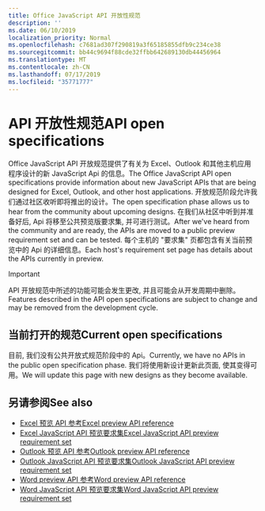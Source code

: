 ```yaml
---
title: Office JavaScript API 开放性规范
description: ''
ms.date: 06/10/2019
localization_priority: Normal
ms.openlocfilehash: c7681ad307f290819a3f65185855dfb9c234ce38
ms.sourcegitcommit: bb44c9694f88cde32ffbb642689130db44456964
ms.translationtype: MT
ms.contentlocale: zh-CN
ms.lasthandoff: 07/17/2019
ms.locfileid: "35771777"
---
```

# <a name="api-open-specifications"></a><span data-ttu-id="e296c-102">API 开放性规范</span><span class="sxs-lookup"><span data-stu-id="e296c-102">API open specifications</span></span>

<span data-ttu-id="e296c-103">Office JavaScript API 开放规范提供了有关为 Excel、Outlook 和其他主机应用程序设计的新 JavaScript Api 的信息。</span><span class="sxs-lookup"><span data-stu-id="e296c-103">The Office JavaScript API open specifications provide information about new JavaScript APIs that are being designed for Excel, Outlook, and other host applications.</span></span> <span data-ttu-id="e296c-104">开放规范阶段允许我们通过社区收听即将推出的设计。</span><span class="sxs-lookup"><span data-stu-id="e296c-104">The open specification phase allows us to hear from the community about upcoming designs.</span></span> <span data-ttu-id="e296c-105">在我们从社区中听到并准备好后, Api 将移至公共预览版要求集, 并可进行测试。</span><span class="sxs-lookup"><span data-stu-id="e296c-105">After we've heard from the community and are ready, the APIs are moved to a public preview requirement set and can be tested.</span></span> <span data-ttu-id="e296c-106">每个主机的 "要求集" 页都包含有关当前预览中的 Api 的详细信息。</span><span class="sxs-lookup"><span data-stu-id="e296c-106">Each host's requirement set page has details about the APIs currently in preview.</span></span>

> [!IMPORTANT]
> <span data-ttu-id="e296c-107">API 开放规范中所述的功能可能会发生更改, 并且可能会从开发周期中删除。</span><span class="sxs-lookup"><span data-stu-id="e296c-107">Features described in the API open specifications are subject to change and may be removed from the development cycle.</span></span>

## <a name="current-open-specifications"></a><span data-ttu-id="e296c-108">当前打开的规范</span><span class="sxs-lookup"><span data-stu-id="e296c-108">Current open specifications</span></span>

<span data-ttu-id="e296c-109">目前, 我们没有公共开放式规范阶段中的 Api。</span><span class="sxs-lookup"><span data-stu-id="e296c-109">Currently, we have no APIs in the public open specification phase.</span></span> <span data-ttu-id="e296c-110">我们将使用新设计更新此页面, 使其变得可用。</span><span class="sxs-lookup"><span data-stu-id="e296c-110">We will update this page with new designs as they become available.</span></span>

## <a name="see-also"></a><span data-ttu-id="e296c-111">另请参阅</span><span class="sxs-lookup"><span data-stu-id="e296c-111">See also</span></span>

- [<span data-ttu-id="e296c-112">Excel 预览 API 参考</span><span class="sxs-lookup"><span data-stu-id="e296c-112">Excel preview API reference</span></span>](/javascript/api/excel)
- [<span data-ttu-id="e296c-113">Excel JavaScript API 预览要求集</span><span class="sxs-lookup"><span data-stu-id="e296c-113">Excel JavaScript API preview requirement set</span></span>](../requirement-sets/excel-preview-apis.md)
- [<span data-ttu-id="e296c-114">Outlook 预览 API 参考</span><span class="sxs-lookup"><span data-stu-id="e296c-114">Outlook preview API reference</span></span>](/javascript/api/outlook)
- [<span data-ttu-id="e296c-115">Outlook JavaScript API 预览要求集</span><span class="sxs-lookup"><span data-stu-id="e296c-115">Outlook JavaScript API preview requirement set</span></span>](..//objectmodel/preview-requirement-set/outlook-requirement-set-preview.md)
- [<span data-ttu-id="e296c-116">Word preview API 参考</span><span class="sxs-lookup"><span data-stu-id="e296c-116">Word preview API reference</span></span>](/javascript/api/word)
- [<span data-ttu-id="e296c-117">Word JavaScript API 预览要求集</span><span class="sxs-lookup"><span data-stu-id="e296c-117">Word JavaScript API preview requirement set</span></span>](../requirement-sets/word-api-requirement-sets.md#word-javascript-preview-apis)
